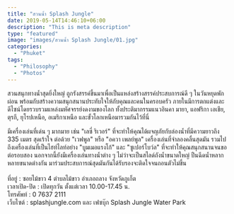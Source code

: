 ```yaml
---
title: "สวนน้ำ Splash Jungle"
date: 2019-05-14T14:46:10+06:00
description: "This is meta description"
type: "featured"
image: "images/สวนน้ำ Splash Jungle/01.jpg"
categories: 
  - "Phuket"
tags:
  - "Philosophy"
  - "Photos"
---
```


 สวนสนุกทางน้ำสุดยิ่งใหญ่ ถูกรังสรรค์ขึ้นมาเพื่อเป็นแหล่งสร้างสรรค์ประสบการณ์ดี ๆ ในวันหยุดพักผ่อน พร้อมกับสร้างความสนุกสนานประทับใจให้กับคุณและคนในครอบครัว ภายในมีการตกแต่งและดีไซน์โดยรวบรวมแหล่งมหัศจรรย์งดงามของโลก ทั้งประติมากรรมแนวอินคา มายา, แอฟริกา เอเชีย, ตุรกี, ยุโรปเหนือ, อเมริกาเหนือ และขั้วโลกเหนือมารวมกันไว้ที่นี่

มีเครื่องเล่นที่เด่น ๆ มากมาย เช่น "เลซี่ ริเวอร์" ที่จะทำให้คุณได้ผจญภัยกับล่องน้ำที่มีความยาวถึง 335 เมตร สุดเร้าใจ ต่อด้วย "เวฟพูล" หรือ "อควา เพลย์พูล" เครื่องเล่นที่จำลองคลื่นสุดมัน รวมไปถึงเครื่องเล่นที่เป็นไฮท์ไลท์อย่าง "บูมเมอแรงโก้" และ "ซูเปอร์โบว์ล" ที่จะทำให้คุณสนุกสนานจนขอต่อรอบสอง นอกจากนี้ยังมีเครื่องเล่นทางน้ำต่าง ๆ ไม่ว่าจะเป็นสไลด์ถังน้ำขนาดใหญ่ ปืนฉีดน้ำหลากหลายขนาดต่างกัน มาร่วมประสบการณ์สุดมันกันได้รับรองจะติดใจจนถอนตัวไม่ขึ้น
<br/><br/>
ที่อยู่ : ซอยไม้ขาว 4 ตำบลไม้ขาว อำเภอถลาง จังหวัดภูเก็ต<br/>
เวลาเปิด-ปิด : เปิดทุกวัน ตั้งแต่เวลา 10.00-17.45 น.<br/>
โทรศัพท์ : 0 7637 2111<br/>
เว็บไซต์ : splashjungle.com และ เฟซบุ๊ก Splash Jungle Water Park<br/>


